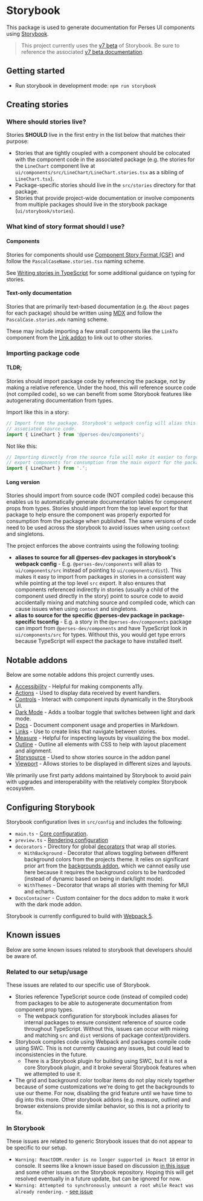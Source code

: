 # Storybook

This package is used to generate documentation for Perses UI components using [Storybook](https://storybook.js.org/).

> This project currently uses the [v7 beta](https://storybook.js.org/docs/7.0/react/get-started/introduction) of Storybook. Be sure to reference the associated [v7 beta documentation](https://storybook.js.org/docs/7.0/react/get-started/introduction).

## Getting started

- Run storybook in development mode: `npm run storybook`

## Creating stories

### Where should stories live?

Stories **SHOULD** live in the first entry in the list below that matches their purpose:

- Stories that are tightly coupled with a component should be colocated with the component code in the associated package (e.g. the stories for the `LineChart` component live at `ui/components/src/LineChart/LineChart.stories.tsx` as a sibling of `LineChart.tsx`).
- Package-specific stories should live in the `src/stories` directory for that package.
- Stories that provide project-wide documentation or involve components from multiple packages should live in the storybook package (`ui/storybook/stories`).

### What kind of story format should I use?

#### Components

Stories for components should use [Component Story Format (CSF)](https://storybook.js.org/docs/react/api/csf) and follow the `PascalCaseName.stories.tsx` naming scheme.

See [Writing stories in TypeScript](https://storybook.js.org/blog/writing-stories-in-typescript/) for some additional guidance on typing for stories.

#### Text-only documentation

Stories that are primarily text-based documentation (e.g. the `About` pages for each package) should be written using [MDX](https://storybook.js.org/docs/react/writing-docs/mdx) and follow the `PascalCase.stories.mdx` naming scheme.

These may include importing a few small components like the `LinkTo` component from the [Link addon](https://storybook.js.org/addons/@storybook/addon-links/) to link out to other stories.

### Importing package code

#### TLDR;

Stories should import package code by referencing the package, not by making a relative reference. Under the hood, this will reference source code (not compiled code), so we can benefit from some Storybook features like autogenerating documentation from types.

Import like this in a story:

```ts
// Import from the package. Storybook's webpack config will alias this to the
// associated source code.
import { LineChart } from '@perses-dev/components';
```

Not like this:

```ts
// Importing directly from the source file will make it easier to forget to
// export components for consumption from the main export for the package.
import { LineChart } from '.';
```

#### Long version

Stories should import from source code (NOT compiled code) because this enables us to automatically generate documentation tables for component props from types. Stories should import from the top level export for that package to help ensure the component was properly exported for consumption from the package when published. The same versions of code need to be used across the storybook to avoid issues when using `context` and singletons.

The project enforces the above contraints using the following tooling:

- **aliases to source for all @perses-dev packages in storybook's webpack config** - E.g. `@perses-dev/components` will alias to `ui/components/src` instead of pointing to `ui/components/dist`). This makes it easy to import from packages in stories in a consistent way while pointing at the top level `src` export. It also ensures that components referenced indirectly in stories (usually a child of the component used directly in the story) point to source code to avoid accidentally mixing and matching source and compiled code, which can cause issues when using `context` and singletons.
- **alias to source for the specific @perses-dev package in package-specific tsconfig** - E.g. a story in the `@perses-dev/components` package can import from `@perses-dev/components` and have TypeScript look in `ui/components/src` for types. Without this, you would get type errors because TypeScript will expect the package to have installed itself.

## Notable addons

Below are some notable addons this project currently uses.

- [Accessibility](https://storybook.js.org/addons/@storybook/addon-a11y/) - Helpful for making components a11y.
- [Actions](https://storybook.js.org/addons/@storybook/addon-actions) - Used to display data received by event handlers.
- [Controls](https://storybook.js.org/addons/@storybook/addon-controls/) - Interact with component inputs dynamically in the Storybook UI.
- [Dark Mode](https://storybook.js.org/addons/storybook-dark-mode/) - Adds a toolbar toggle that switches between light and dark mode.
- [Docs](https://storybook.js.org/addons/@storybook/addon-docs/) - Document component usage and properties in Markdown.
- [Links](https://storybook.js.org/addons/@storybook/addon-links/) - Use to create links that navigate between stories.
- [Measure](https://storybook.js.org/addons/@storybook/addon-measure/) - Helpful for inspecting layouts by visualizing the box model.
- [Outline](https://storybook.js.org/addons/@storybook/addon-outline/) - Outline all elements with CSS to help with layout placement and alignment.
- [Storysource](https://storybook.js.org/addons/@storybook/addon-storysource/) - Used to show stories source in the addon panel
- [Viewport](https://storybook.js.org/addons/@storybook/addon-viewport/) - Allows stories to be displayed in different sizes and layouts.

We primarily use first party addons maintained by Storybook to avoid pain with upgrades and interoperability with the relatively complex Storybook ecosystem.

## Configuring Storybook

Storybook configuration lives in `src/config` and includes the following:

- `main.ts` - [Core configuration](https://storybook.js.org/docs/react/configure/overview#configure-your-storybook-project).
- `preview.ts` - [Rendering configuration](https://storybook.js.org/docs/react/configure/overview#configure-story-rendering)
- `decorators` - Directory for global [decorators](https://storybook.js.org/docs/react/writing-stories/decorators) that wrap all stories.
  - `WithBackground` - Decorator that allows toggling between different background colors from the projects theme. It relies on significant prior art from the [backgrounds addon](https://storybook.js.org/addons/@storybook/addon-backgrounds/), which we cannot easily use here because it requires the background colors to be hardcoded (instead of dynamic based on being in dark/light mode).
  - `WithThemes` - Decorator that wraps all stories with theming for MUI and echarts.
- `DocsContainer` - Custom container for the docs addon to make it work with the dark mode addon.

Storybook is currently configured to build with [Webpack 5](https://storybook.js.org/docs/react/builders/webpack#webpack-5).

## Known issues

Below are some known issues related to storybook that developers should be aware of.

### Related to our setup/usage

These issues are related to our specific use of Storybook.

- Stories reference TypeScript source code (instead of compiled code) from packages to be able to autogenerate documentation from component prop types.
  - The webpack configuration for storybook includes aliases for internal packages to ensure consistent reference of source code throughout TypeScript. Without this, issues can occur with mixing and matching `src` and `dist` versions of package context/providers.
- Storybook compiles code using Webpack and packages compile code using SWC. This is not currently causing any issues, but could lead to inconsistencies in the future.
  - There is a Storybook plugin for building using SWC, but it is not a core Storybook plugin, and it broke several Storybook features when we attempted to use it.
- The grid and background color toolbar items do not play nicely together because of some customizations we're doing to get the backgrounds to use our theme. For now, disabling the grid feature until we have time to dig into this more. Other storybook addons (e.g. measure, outline) and browser extensions provide similar behavior, so this is not a priority to fix.

### In Storybook

These issues are related to generic Storybook issues that do not appear to be specific to our setup.

- `Warning: ReactDOM.render is no longer supported in React 18` error in console. It seems like a known issue based on discussion [in this issue](https://github.com/storybookjs/storybook/issues/17831) and some other issues on the Storybook repository. Hoping this will get resolved eventually in a future update, but can be ignored for now.
- `Warning: Attempted to synchronously unmount a root while React was already rendering.` - [see issue](https://github.com/storybookjs/storybook/issues/20731)
